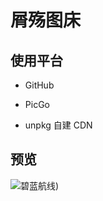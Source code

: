 # 屑殇图床

## 使用平台

* GitHub

* PicGo

* unpkg 自建 CDN

## 预览
![碧蓝航线](https://cdn.cbd.int/jinghuashang-imgbed@0.0.1/imgs/wallhaven-vqx33l.webp))
## 
